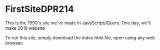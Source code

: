 # FirstSiteDPR214
This is the 1990's site we've made in JavaScript/jQuery. One day, we'll make 2019 website

To run this site, simply download the index.html.file, open using any web browser.
